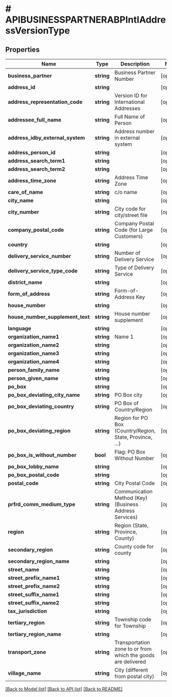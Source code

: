 # # APIBUSINESSPARTNERABPIntlAddressVersionType

## Properties

Name | Type | Description | Notes
------------ | ------------- | ------------- | -------------
**business_partner** | **string** | Business Partner Number | [optional]
**address_id** | **string** |  | [optional]
**address_representation_code** | **string** | Version ID for International Addresses | [optional]
**addressee_full_name** | **string** | Full Name of Person | [optional]
**address_idby_external_system** | **string** | Address number in external system | [optional]
**address_person_id** | **string** |  | [optional]
**address_search_term1** | **string** |  | [optional]
**address_search_term2** | **string** |  | [optional]
**address_time_zone** | **string** | Address Time Zone | [optional]
**care_of_name** | **string** | c/o name | [optional]
**city_name** | **string** |  | [optional]
**city_number** | **string** | City code for city/street file | [optional]
**company_postal_code** | **string** | Company Postal Code (for Large Customers) | [optional]
**country** | **string** |  | [optional]
**delivery_service_number** | **string** | Number of Delivery Service | [optional]
**delivery_service_type_code** | **string** | Type of Delivery Service | [optional]
**district_name** | **string** |  | [optional]
**form_of_address** | **string** | Form-of-Address Key | [optional]
**house_number** | **string** |  | [optional]
**house_number_supplement_text** | **string** | House number supplement | [optional]
**language** | **string** |  | [optional]
**organization_name1** | **string** | Name 1 | [optional]
**organization_name2** | **string** |  | [optional]
**organization_name3** | **string** |  | [optional]
**organization_name4** | **string** |  | [optional]
**person_family_name** | **string** |  | [optional]
**person_given_name** | **string** |  | [optional]
**po_box** | **string** |  | [optional]
**po_box_deviating_city_name** | **string** | PO Box city | [optional]
**po_box_deviating_country** | **string** | PO Box of Country/Region | [optional]
**po_box_deviating_region** | **string** | Region for PO Box (Country/Region, State, Province, ...) | [optional]
**po_box_is_without_number** | **bool** | Flag: PO Box Without Number | [optional]
**po_box_lobby_name** | **string** |  | [optional]
**po_box_postal_code** | **string** |  | [optional]
**postal_code** | **string** | City Postal Code | [optional]
**prfrd_comm_medium_type** | **string** | Communication Method (Key) (Business Address Services) | [optional]
**region** | **string** | Region (State, Province, County) | [optional]
**secondary_region** | **string** | County code for county | [optional]
**secondary_region_name** | **string** |  | [optional]
**street_name** | **string** |  | [optional]
**street_prefix_name1** | **string** |  | [optional]
**street_prefix_name2** | **string** |  | [optional]
**street_suffix_name1** | **string** |  | [optional]
**street_suffix_name2** | **string** |  | [optional]
**tax_jurisdiction** | **string** |  | [optional]
**tertiary_region** | **string** | Township code for Township | [optional]
**tertiary_region_name** | **string** |  | [optional]
**transport_zone** | **string** | Transportation zone to or from which the goods are delivered | [optional]
**village_name** | **string** | City (different from postal city) | [optional]

[[Back to Model list]](../../README.md#models) [[Back to API list]](../../README.md#endpoints) [[Back to README]](../../README.md)
